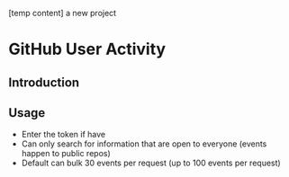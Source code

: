 [temp content] a new project
# GitHub User Activity
## Introduction
## Usage

- Enter the token if have
- Can only search for information that are open to everyone (events happen to public repos)
- Default can bulk 30 events per request (up to 100 events per request)